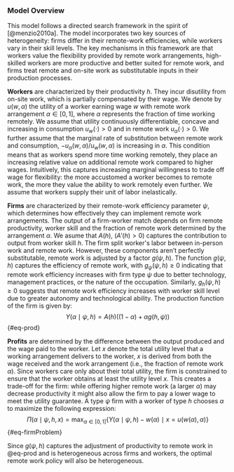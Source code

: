### Model Overview

This model follows a directed search framework in the spirit of [@menzio2010a]. The model incorporates two key sources of heterogeneity: firms differ in their remote-work efficiencies, while workers vary in their skill levels. The key mechanisms in this framework are that workers value the flexibility provided by remote work arrangements, high-skilled workers are more productive and better suited for remote work, and firms treat remote and on-site work as substitutable inputs in their production processes.

**Workers** are characterized by their productivity $h$. They incur disutility from on-site work, which is partially compensated by their wage. We denote by $u(w,\alpha)$ the utility of a worker earning wage $w$ with remote work arrangement $\alpha\in[0,1]$, where $\alpha$ represents the fraction of time working remotely. We assume that utility continuously differentiable, concave and  increasing in consumption $u_{w}(\cdot) > 0$ and in remote work $u_{\alpha}(\cdot) > 0$. We further assume that the marginal rate of substitution between remote work and consumption, $-{u_\alpha\big(w,\alpha\big)}/{u_w\big(w,\alpha\big)}$ is increasing in $\alpha$. This condition means that as workers spend more time working remotely, they place an increasing relative value on additional remote work compared to higher wages. Intuitively, this captures increasing marginal willingness to trade off wage for flexibility: the more accustomed a worker becomes to remote work, the more they value the ability to work remotely even further.  We assume that workers supply their unit of labor inelastically.

**Firms** are characterized by their remote-work efficiency parameter $\psi$, which determines how effectively they can implement remote work arrangements.  The output of a firm-worker match depends on firm remote productivity, worker skill and the fraction of remote work determined by the arrangement $\alpha$.  We asume that $A(h)$,  ($A'(h) > 0$) captures the contribution to output from worker skill $h$. The firm split worker's labor between in-person work and remote work. However, these components aren’t perfectly substitutable, remote work is adjusted by a factor $g(\psi, h)$. The function $g(\psi, h)$ captures the efficiency of remote work, with $g_{\psi}(\psi, h) \geq 0$ indicating that remote work efficiency increases with firm type $\psi$ due to better technology, management practices, or the nature of the occupation. Similarly, $g_{h}(\psi, h) \geq 0$ suggests that remote work efficiency increases with worker skill level due to greater autonomy and technological ability.  The production function of the firm is given by:
$$Y(\alpha \mid \psi, h) = A(h)\left((1 - \alpha) + \alpha g(h,\psi)\right)$$ {#eq-prod}

**Profits** are determined by the difference between the output produced and the wage paid to the worker. Let $x$ denote the total utility level that a working arrangement delivers to the worker, $x$ is derived from both the wage received and the work arrangement (i.e., the fraction of remote work $\alpha$).  Since workers care only about their total utility, the firm is constrained to ensure that the worker obtains at least the utility level $x$. This creates a trade-off for the firm: while offering higher remote work (a larger $\alpha$) may decrease productivity it might also allow the firm to pay a lower wage to meet the utility guarantee. A type $\psi$ firm with a worker of type $h$ chooses $\alpha$ to maximize the following expression: $$\Pi(\alpha \mid \psi, h, x)=\max_{\alpha\in[0,1]}\left\{Y(\alpha \mid \psi, h)-w(\alpha) \:\mid\: x=u(w(\alpha),\alpha)\right\}$$ {#eq-firmProblem}

Since $g(\psi, h)$ captures the adjustment of productivity to remote work in @eq-prod and is heterogeneous across firms and workers, the optimal remote work policy will also be heterogeneous.
